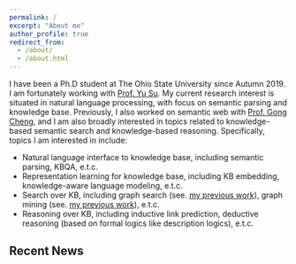 ```yaml
---
permalink: /
excerpt: "About me"
author_profile: true
redirect_from: 
  - /about/
  - /about.html
---
```


I have been a Ph.D student at The Ohio State University since Autumn 2019. I am fortunately working with [Prof. Yu Su](https://ysu1989.github.io). My current research interest is situated in natural language processing, with focus on semantic parsing and knowledge base. Previously, I also worked on semantic web with [Prof. Gong Cheng](http://ws.nju.edu.cn/~gcheng), and I am also broadly interested in topics related to knowledge-based semantic search and knowledge-based reasoning.
Specifically, topics I am interested in include:
* Natural language interface to knowledge base, including semantic parsing, KBQA, e.t.c.
* Representation learning for knowledge base, including KB embedding, knowledge-aware language modeling, e.t.c.
* Search over KB, including graph search (see. [my previous work](http://ws.nju.edu.cn/association/summ2018/wise18_extended.pdf)), graph mining (see. [my previous work](http://ws.nju.edu.cn/relevance/relsue/relsue-wsdm2019-cr.pdf)), e.t.c.
* Reasoning over KB, including inductive link prediction, deductive reasoning (based on formal logics like description logics), e.t.c.

## Recent News


